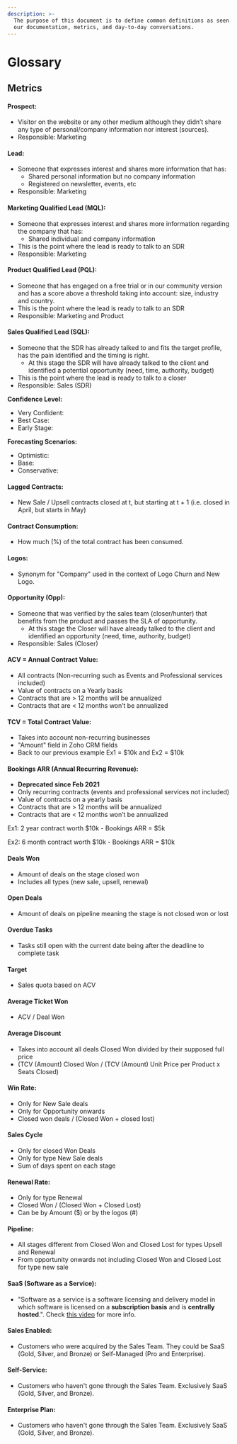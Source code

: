 ```yaml
---
description: >-
  The purpose of this document is to define common definitions as seen around
  our documentation, metrics, and day-to-day conversations.
---
```


# Glossary

## Metrics

#### Prospect:

* Visitor on the website or any other medium although they didn’t share any type of personal/company information nor interest \(sources\).
* Responsible: Marketing

#### Lead:

* Someone that expresses interest and shares more information that has:
  * Shared personal information but no company information  
  * Registered on newsletter, events, etc
* Responsible: Marketing

#### Marketing Qualified Lead \(MQL\):

* Someone that expresses interest and shares more information regarding the company that has:
  * Shared individual and company information
* This is the point where the lead is ready to talk to an SDR
* Responsible: Marketing

#### Product Qualified Lead \(PQL\):

* Someone that has engaged on a free trial or in our community version and has a score above a threshold taking into account: size, industry and country.
* This is the point where the lead is ready to talk to an SDR
* Responsible: Marketing and Product

#### Sales Qualified Lead \(SQL\):

* Someone that the SDR has already talked to and fits the target profile, has the pain identified and the timing is right.
  * At this stage the SDR will have already talked to the client and identified a potential opportunity \(need, time, authority, budget\) 
* This is the point where the lead is ready to talk to a closer
* Responsible: Sales \(SDR\)

**Confidence Level:**

* Very Confident:
* Best Case:
* Early Stage:

**Forecasting Scenarios:**

* Optimistic:
* Base:
* Conservative:

#### Lagged Contracts:

* New Sale / Upsell contracts closed at t, but starting at t + 1 \(i.e. closed in April, but starts in May\)

#### Contract Consumption:

* How much \(%\) of the total contract has been consumed.

#### Logos:

* Synonym for "Company" used in the context of Logo Churn and New Logo.

#### Opportunity \(Opp\):

* Someone that was verified by the sales team \(closer/hunter\) that benefits from the product and passes the SLA of opportunity.
  * At this stage the Closer will have already talked to the client and identified an opportunity \(need, time, authority, budget\) 
* Responsible: Sales \(Closer\)

#### ACV = Annual Contract Value:

* All contracts \(Non-recurring such as Events and Professional services included\)
* Value of contracts on a Yearly basis
* Contracts that are &gt; 12 months will be annualized
* Contracts that are &lt; 12 months won’t be annualized

#### TCV = Total Contract Value:

* Takes into account non-recurring businesses 
* "Amount" field in Zoho CRM fields
* Back to our previous example Ex1 = $10k and Ex2 = $10k

#### Bookings ARR \(Annual Recurring Revenue\):

* **Deprecated since Feb 2021**
* Only recurring contracts \(events and professional services not included\)
* Value of contracts on a yearly basis
* Contracts that are &gt; 12 months will be annualized
* Contracts that are &lt; 12 months won’t be annualized

Ex1: 2 year contract worth $10k - Bookings ARR = $5k

Ex2: 6 month contract worth $10k - Bookings ARR = $10k

#### Deals Won

* Amount of deals on the stage closed won
* Includes all types \(new sale, upsell, renewal\)

#### Open Deals

* Amount of deals on pipeline meaning the stage is not closed won or lost

#### Overdue Tasks

* Tasks still open with the current date being after the deadline to complete task

#### Target

* Sales quota based on ACV

#### Average Ticket Won

* ACV / Deal Won

#### Average Discount

* Takes into account all deals Closed Won divided by their supposed full price 
* \(TCV \(Amount\) Closed Won / \(TCV \(Amount\) Unit Price per Product x Seats Closed\)

#### Win Rate:

* Only for New Sale deals
* Only for Opportunity onwards 
* Closed won deals / \(Closed Won + closed lost\)

#### Sales Cycle

* Only for closed Won Deals
* Only for type New Sale deals
* Sum of days spent on each stage 

#### Renewal Rate:

* Only for type Renewal 
* Closed Won / \(Closed Won + Closed Lost\)
* Can be by Amount \($\) or by the logos \(\#\)

#### Pipeline:

* All stages different from Closed Won and Closed Lost for types Upsell and Renewal
* From opportunity onwards not including Closed Won and Closed Lost for type new sale

#### SaaS \(Software as a Service\):

* "Software as a service is a software licensing and delivery model in which software is licensed on a **subscription basis** and is **centrally hosted**.". Check [this video](https://www.youtube.com/watch?v=4oQjPlS2gSg) for more info.

#### Sales Enabled:

* Customers who were acquired by the Sales Team. They could be SaaS \(Gold, Silver, and Bronze\) or Self-Managed \(Pro and Enterprise\).

#### Self-Service:

* Customers who haven't gone through the Sales Team. Exclusively SaaS \(Gold, Silver, and Bronze\).

#### Enterprise Plan:

* Customers who haven't gone through the Sales Team. Exclusively SaaS \(Gold, Silver, and Bronze\).

